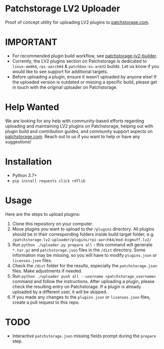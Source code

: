 # Patchstorage LV2 Uploader
Proof of concept utility for uploading LV2 plugins to [patchstorage.com](https://patchstorage.com/platform/lv2-plugins/).

# IMPORTANT
- For recommended plugin build workflow, see [patchstorage-lv2-builder](https://github.com/patchstorage/patchstorage-lv2-builder). 
- Currently, the LV2 plugins section on Patchstorage is dedicated to `linux-amd64`, `rpi-aarch64` & `patchbox-os-arm32` builds. Let us know if you would like to see support for additional targets.
- Before uploading a plugin, ensure it wasn’t uploaded by anyone else! If the uploaded version is outdated or missing a specific build, please get in touch with the original uploader on Patchstorage.

# Help Wanted
We are looking for any help with community-based efforts regarding uploading and maintaining LV2 plugins on Patchstorage, helping out with plugin build and contribution guides, and community support aspects on [patchstorage.com](https://patchstorage.com/platform/lv2-plugins/). Reach out to us if you want to help or have any suggestions!

# Installation
- Python 3.7+
- `pip install requests click rdflib`

# Usage
Here are the steps to upload plugins:

1. Clone this repository on your computer.
1. Move plugins you want to upload to the `/plugins` directory. All plugins should be in their corresponding folders inside build target folder, e.g. `/patchstorage-lv2-uploader/plugins/rpi-aarch64/mod-bigmuff.lv2/`
1. Run `python ./uploader.py prepare all` - this command will generate `*.tar.gz` and `patchstorage.json` files in the `/dist` directory. Some information may be missing, so you will have to modify `plugins.json` or `licenses.json` files.
1. Check the `/dist` folder for the results, especially the `patchstorage.json` files. Make adjustments if needed.
1. Run `python ./uploader push all --username <patchstorage_username>` command and follow the instructions. After uploading a plugin, please check the resulting entry on Patchstorage. If a plugin is already uploaded by a different user, it will be skipped.
1. If you made any changes to the `plugins.json` or `licenses.json` files, create a pull request to this repo.

# TODO
- Interactive `patchstorage.json` missing fields prompt during the `prepare` step.

